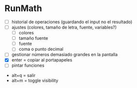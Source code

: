 # RunMath

- [ ] historial de operaciones (guardando el input no el resultado)
- [ ] ajustes (colores, tamaño de letra, fuente, variables?)
  - [ ] colores
  - [ ] tamaño fuente
  - [ ] fuente
  - [ ] coma o punto decimal
- [ ] gestionar números demasiado grandes en la pantalla
- [x] enter = copiar al portapapeles
- [ ] pintar funciones

- alt+q = salir
- alt+m = toggle visibility
